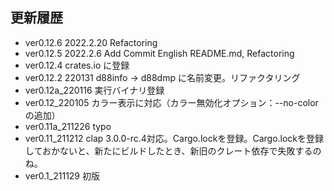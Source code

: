 更新履歴
----------
+ ver0.12.6 2022.2.20 Refactoring
+ ver0.12.5 2022.2.6 Add Commit English README.md, Refactoring
+ ver0.12.4 crates.io に登録 
+ ver0.12.2 220131 d88info -> d88dmp に名前変更。リファクタリング
+ ver0.12a_220116 実行バイナリ登録
+ ver0.12_220105  カラー表示に対応（カラー無効化オプション：--no-colorの追加）
+ ver0.11a_211226  typo
+ ver0.11_211212  clap 3.0.0-rc.4対応。Cargo.lockを登録。Cargo.lockを登録しておかないと、新たにビルドしたとき、新旧のクレート依存で失敗するのね。
+ ver0.1_211129  初版

